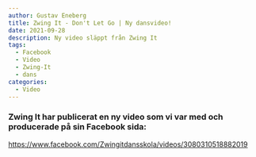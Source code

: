 ```yaml
---
author: Gustav Eneberg
title: Zwing It - Don't Let Go | Ny dansvideo!
date: 2021-09-28
description: Ny video släppt från Zwing It
tags:
  - Facebook
  - Video
  - Zwing-It
  - dans
categories:
  - Video
---
```

### Zwing It har publicerat en ny video som vi var med och producerade på sin Facebook sida:

<https://www.facebook.com/Zwingitdansskola/videos/3080310518882019>